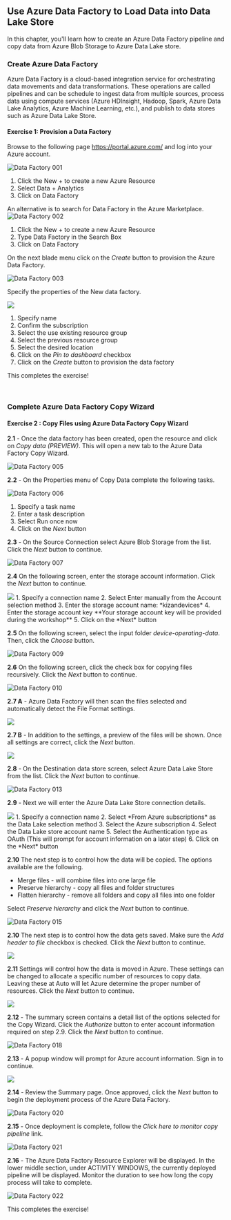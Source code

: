 ## Use Azure Data Factory to Load Data into Data Lake Store

In this chapter, you'll learn how to create an Azure Data Factory pipeline and copy data from Azure Blob Storage to Azure Data Lake store. 

### Create Azure Data Factory
Azure Data Factory is a cloud-based integration service for orchestrating data movements and data transformations. These operations are called pipelines and can be schedule to ingest data from multiple sources, process data using compute services (Azure HDInsight, Hadoop, Spark, Azure Data Lake Analytics, Azure Machine Learning, etc.), and publish to data stores such as Azure Data Lake Store.

<h4 class="exercise-start">
    <b>Exercise 1</b>: Provision a Data Factory
</h4>

Browse to the following page https://portal.azure.com/ and log into your Azure account. 

![Data Factory 001](images/chapter6/DF_001.png)
1. Click the New + to create a new Azure Resource
2. Select Data + Analytics 
3. Click on Data Factory

An alternative is to search for Data Factory in the Azure Marketplace.
![Data Factory 002](images/chapter6/DF_002.png)
1. Click the New + to create a new Azure Resource
2. Type Data Factory in the Search Box
3. Click on Data Factory

On the next blade menu click on the *Create* button to provision the Azure Data Factory.

![Data Factory 003](images/chapter6/DF_003.png)

Specify the properties of the New data factory.

<img src="images/chapter6/DF_004.png" class="img-medium" />

1. Specify name
2. Confirm the subscription 
3. Select the use existing resource group
4. Select the previous resource group
5. Select the desired location
6. Click on the *Pin to dashboard* checkbox
7. Click on the *Create* button to provision the data factory

This completes the exercise!
<div class="exercise-end"></div>

<br/>

### Complete Azure Data Factory Copy Wizard

<h4 class="exercise-start">
    <b>Exercise 2 :</b> Copy Files using Azure Data Factory Copy Wizard
</h4>

<b>2.1</b> - Once the data factory has been created, open the resource and click on *Copy data (PREVIEW)*. This will open a new tab to the Azure Data Factory Copy Wizard. 

![Data Factory 005](images/chapter6/DF_005.png)

<b>2.2</b> - On the Properties menu of Copy Data complete the following tasks.

![Data Factory 006](images/chapter6/DF_006.png)
1. Specify a task name
2. Enter a task description 
3. Select Run once now
4. Click on the *Next* button

<b>2.3</b> - On the Source Connection select Azure Blob Storage from the list. Click the *Next* button to continue. 

![Data Factory 007](images/chapter6/DF_007.png)


<b>2.4</b> On the following screen, enter the storage account information. Click the *Next* button to continue.

<img src="images/chapter6/DF_008.png" class="img-medium" />
1. Specify a connection name
2. Select Enter manually from the Account selection method
3. Enter the storage account name: *kizandevices*
4. Enter the storage account key 
**Your storage account key will be provided during the workshop**
5. Click on the *Next* button

<b>2.5</b> On the following screen, select the input folder *device-operating-data*. Then, click the *Choose* button.

![Data Factory 009](images/chapter6/DF_009.png)

<b>2.6</b> On the following screen, click the check box for copying files recursively. Click the *Next* button to continue.

![Data Factory 010](images/chapter6/DF_010.png)

<b>2.7 A</b> - Azure Data Factory will then scan the files selected and automatically detect the File Format settings.

<img src="images/chapter6/DF_011.png" class="img-medium" />

<b>2.7 B</b> - In addition to the settings, a preview of the files will be shown. Once all settings are correct, click the *Next* button.

<img src="images/chapter6/DF_012.png" class="img" />

<b>2.8</b> - On the Destination data store screen, select Azure Data Lake Store from the list. Click the *Next* button to continue. 

![Data Factory 013](images/chapter6/DF_013.png)

<b>2.9</b> - Next we will enter the Azure Data Lake Store connection details. 

<img src="images/chapter6/DF_014.png" class="img-medium" />
1. Specify a connection name
2. Select *From Azure subscriptions* as the Data Lake selection method
3. Select the Azure subscription 
4. Select the Data Lake store account name
5. Select the Authentication type as OAuth (This will prompt for account information on a later step)
6. Click on the *Next* button

<b>2.10</b> The next step is to control how the data will be copied. The options available are the following.

* Merge files - will combine files into one large file
* Preserve hierarchy - copy all files and folder structures
* Flatten hierarchy - remove all folders and copy all files into one folder

Select *Preserve hierarchy* and click the *Next* button to continue. 

![Data Factory 015](images/chapter6/DF_015.png)

<b>2.10</b> The next step is to control how the data gets saved. Make sure the *Add header to file* checkbox is checked. Click the *Next* button to continue.

<img src="images/chapter6/DF_016.png" class="img-medium" />


<b>2.11</b> Settings will control how the data is moved in Azure. These settings can be changed to allocate a specific number of resources to copy data. Leaving these at Auto will let Azure determine the proper number of resources. Click the *Next* button to continue.

<img src="images/chapter6/DF_017.png" class="img-medium" />

<b>2.12</b> - The summary screen contains a detail list of the options selected for the Copy Wizard. Click the *Authorize* button to enter account information required on step 2.9. Click the *Next* button to continue.

![Data Factory 018](images/chapter6/DF_018.png)

<b>2.13</b> - A popup window will prompt for Azure account information. Sign in to continue.

<img src="images/chapter6/DF_019.png" class="img-medium" />

<b>2.14</b> - Review the Summary page. Once approved, click the *Next* button to begin the deployment process of the Azure Data Factory.

![Data Factory 020](images/chapter6/DF_020.png)

<b>2.15</b> - Once deployment is complete, follow the *Click here to monitor copy pipeline* link.

![Data Factory 021](images/chapter6/DF_021.png)

<b>2.16</b> - The Azure Data Factory Resource Explorer will be displayed. In the lower middle section, under ACTIVITY WINDOWS, the currently deployed pipeline will be displayed. Monitor the duration to see how long the copy process will take to complete.

![Data Factory 022](images/chapter6/DF_022.png)

This completes the exercise!

<div class="exercise-end"></div>
